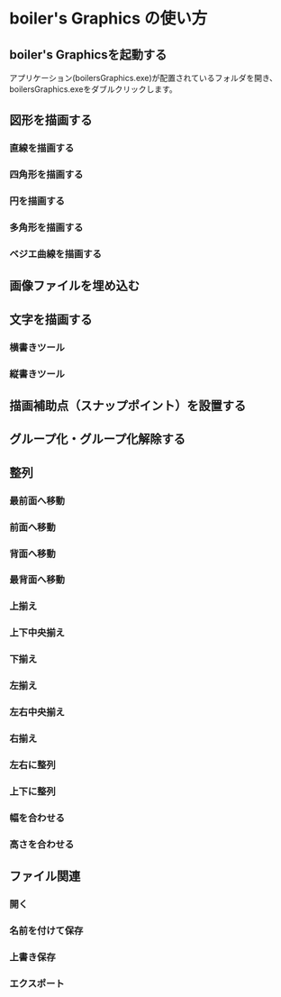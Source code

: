 # boiler's Graphics の使い方

## boiler's Graphicsを起動する

アプリケーション(boilersGraphics.exe)が配置されているフォルダを開き、boilersGraphics.exeをダブルクリックします。

## 図形を描画する

### 直線を描画する

### 四角形を描画する

### 円を描画する

### 多角形を描画する

### ベジエ曲線を描画する

## 画像ファイルを埋め込む

## 文字を描画する

### 横書きツール

### 縦書きツール

## 描画補助点（スナップポイント）を設置する

## グループ化・グループ化解除する

## 整列

### 最前面へ移動

### 前面へ移動

### 背面へ移動

### 最背面へ移動

### 上揃え

### 上下中央揃え

### 下揃え

### 左揃え

### 左右中央揃え

### 右揃え

### 左右に整列

### 上下に整列

### 幅を合わせる

### 高さを合わせる

## ファイル関連

### 開く

### 名前を付けて保存

### 上書き保存

### エクスポート

